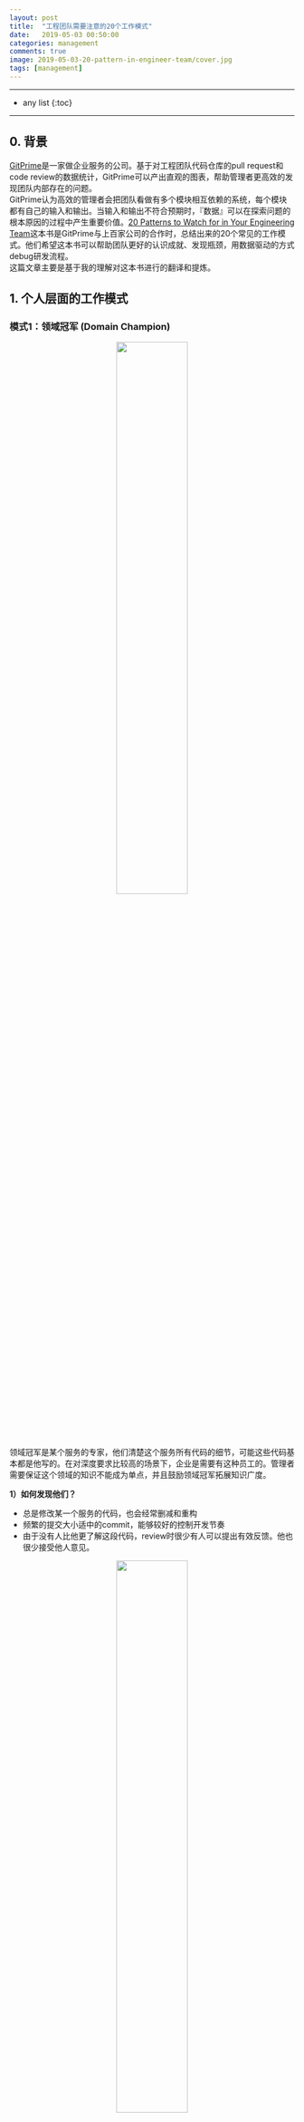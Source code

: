 ```yaml
---
layout: post
title:  "工程团队需要注意的20个工作模式"
date:   2019-05-03 00:50:00
categories: management
comments: true
image: 2019-05-03-20-pattern-in-engineer-team/cover.jpg
tags: [management]
---
```



----
* any list
{:toc}

----

## 0. 背景
[GitPrime](https://www.gitprime.com)是一家做企业服务的公司。基于对工程团队代码仓库的pull request和code review的数据统计，GitPrime可以产出直观的图表，帮助管理者更高效的发现团队内部存在的问题。  
GitPrime认为高效的管理者会把团队看做有多个模块相互依赖的系统，每个模块都有自己的输入和输出。当输入和输出不符合预期时，『数据』可以在探索问题的根本原因的过程中产生重要价值。[20 Patterns to Watch for in Your
Engineering Team](https://resources.gitprime.com/books/20-patterns/)这本书是GitPrime与上百家公司的合作时，总结出来的20个常见的工作模式。他们希望这本书可以帮助团队更好的认识成就、发现瓶颈，用数据驱动的方式debug研发流程。  
这篇文章主要是基于我的理解对这本书进行的翻译和提炼。  

## 1. 个人层面的工作模式

### 模式1：领域冠军 (Domain Champion)
<div align="center"><img width="50%" height="50%" src="2019-05-03-20-pattern-in-engineer-team/domain-champion.png"/></div>
领域冠军是某个服务的专家，他们清楚这个服务所有代码的细节，可能这些代码基本都是他写的。在对深度要求比较高的场景下，企业是需要有这种员工的。管理者需要保证这个领域的知识不能成为单点，并且鼓励领域冠军拓展知识广度。

**1）如何发现他们？**
- 总是修改某一个服务的代码，也会经常删减和重构
- 频繁的提交大小适中的commit，能够较好的控制开发节奏
- 由于没有人比他更了解这段代码，review时很少有人可以提出有效反馈。他也很少接受他人意见。
<div align="center"><img width="50%" height="50%" src="2019-05-03-20-pattern-in-engineer-team/domain-champion-statistic.png"/></div>

**2）如何处理这种情况？**
- 认可他在专业上的成就，鼓励在团队中分享经验
- 给他分配一些其他感兴趣的任务，在新的任务中应用并分享过去积累的最佳实践  

很多人都喜欢呆在自己的舒适区，好的管理者需要推动他们走出来，提升团队同学的知识广度，减少系统的单点风险。

### 模式2：囤积代码 (Hoarding the Code)
<div align="center"><img width="50%" height="50%" src="2019-05-03-20-pattern-in-engineer-team/hoarding-the-code.png"/></div>
囤积代码指总是自己写代码，到迭代结束的时候才提交一个超大的PR的工作习惯。这种做法会导致代码提交上来之后，因为时间原因，reviewer不能充分review所有代码，增加产生问题的概率；即使发现了问题，也不一定有时间改正，如果是设计上有问题，可能需要推翻重做。

**1）如何发现他们？**
- 低频率提交超大的commit
- 快上线时提交PR
- review时间较长，review覆盖率较低，review意见采纳率较低
<div align="center"><img width="50%" height="50%" src="2019-05-03-20-pattern-in-engineer-team/hoarding-the-code-statistic.png"/></div>

**2）如何处理这种情况？**
- 有同理心，确定工程师有足够的时间完成这个任务
- 找一个非正式的场合，聊聊最近的工作状态，认可他们的成就。在此过程中提出团队合作的价值：可以相互学习、从不同角度看问题、减少不确定性、发现更好的解决方案。在实践中，不需要等到全部ready再提PR。


### 模式3：大量废代码 (Unusually High Churn)
<div align="center"><img width="50%" height="50%" src="2019-05-03-20-pattern-in-engineer-team/unusually-high-churn.png"/></div>
废代码是在写完之后很快就做了重写的代码。从统计数据上看，提交的代码一般有13-30%会作废，这里面包括一些测试、POC和必要的重构。超过这个范围说明团队或个人可能在非常痛苦的完成任务。这个问题可能由3种原因造成：
- 完美主义
- 纠结，不知道该如何实现
- 外部原因：需求产生的晚/不明确/发生变更

**1）如何发现他们？**
- 迭代后期产生的废代码显著提高，超过正常比例
<div align="center"><img width="50%" height="50%" src="2019-05-03-20-pattern-in-engineer-team/unusually-high-churn-statistic.png"/></div>

**2）如何处理这种情况？**
- 如果是外部原因，如需求变更导致的问题：
    - 用数据说话，告诉产品经理由于需求变更产生的额外工作量和负面影响
    - 把需求放到下一个迭代或者拆分为多个迭代完成
- 如果是内部原因：
    - 写代码前提前拆分工作，先想清楚怎么做再开始写
    - 提前做（可以在设计阶段就做） review
    - 让资深工程师说明什么是目前阶段足够好的实现，避免过度设计
    - 如果问题对当前工程师来说比较困难，找另外一个工程师一起完成

### 模式4：百发百中 (Bullseye Commits)
<div align="center"><img width="50%" height="50%" src="2019-05-03-20-pattern-in-engineer-team/bullseye-commits.png"/></div>
这种情况指：工程师能够很好的理解需求，并将需求拆分为小的任务，提交的代码基本不需要修改。

**1）如何发现他们？**
- 提前完成，而不是到截止日期才提交
- 大小合适
- 被充分review
- 第一次review就通过
<div align="center"><img width="50%" height="50%" src="2019-05-03-20-pattern-in-engineer-team/bullseye-commits-statistic.png"/></div>

**2）如何处理这种情况？**
- 面对面或在code review中留言肯定
- 跟总是可以做到的人学习经验，或者让他在review别人代码的时候提供反馈

### 模式5：个人英雄主义 (Heroing)
<div align="center"><img width="50%" height="50%" src="2019-05-03-20-pattern-in-engineer-team/heroing.png"/></div>
“英雄”总是能在最后一秒钟修复别人的问题。但这个做法会导致几个问题：
- 破坏了review的正反馈的循环
- 可能会造成团队同学的自我怀疑
- 可能会导致团队内部滋生一种懒惰的氛围：习惯性觉得有人会替自己解决问题
- 上线前的紧急修复会导致技术债的诞生

**1）如何发现他们？**
- 代码提交的比较晚
- 自己合并PR
- 很少接受别人的review建议（也有可能是其他人很少能提出有效建议）
<div align="center"><img width="50%" height="50%" src="2019-05-03-20-pattern-in-engineer-team/heroing-statistic.png"/></div>

**2）如何处理这种情况？**
- 团队成员提交更频繁、更小的commit。大型项目提交中期PR。更早的发现问题。
- 推动形成更健康的合作模式。将直接修改代码的行为转变为code review。

### 模式6：过度帮助 (Over Helping)
<div align="center"><img width="50%" height="50%" src="2019-05-03-20-pattern-in-engineer-team/over-helping.png"/></div>
过度帮助指一个工程师花费过多时间帮助其他工程师完成工作（一个人是另一个的mentor的情况除外）。这个问题会带来几个后果：
- 过多的帮助其他同学打扫战场会导致个人工作完成度不高
- 减少其他同学独立思考的机会
- 产生资源浪费

**1）如何发现他们？**
- 两个人总是互相review。从统计数据上看，其中一个经常给别人review代码、review意见经常被采纳。另一个人相反
- 代码总是在上线前一秒钟被修正
<div align="center"><img width="50%" height="50%" src="2019-05-03-20-pattern-in-engineer-team/over-helping-statistic.png"/></div>

**2）如何处理这种情况？**
- 让其他工程师介入review流程
- 让两个人负责不同的模块
- 给高级工程师一个有挑战的工作
- 更强的那一方展示出自然的领导力和教练倾向，找机会让他在团队中施展这个才华

分开两个人并不是破坏友谊，而是让知识在团队中更均匀的分布，同时磨练团队里同学的能力，让他们的职业生涯得到成长。

### 模式7：随手收拾 (Clean As You Go)
<div align="center"><img width="50%" height="50%" src="2019-05-03-20-pattern-in-engineer-team/clean-as-you-go.png"/></div>
习惯于随手收拾代码工程师会注意到已有代码的缺陷并改进它，即使跟当前正在做的任务没什么关系。这是一件非常值得鼓励的工作习惯。  
比起实现业务功能，改进的工作往往不会得到很多关注，但对于团队来说时无价的。管理者应该鼓励这种行为。

**1）如何发现他们？**
- 加了一些新代码，对周围的旧代码做了较多修改
<div align="center"><img width="50%" height="50%" src="2019-05-03-20-pattern-in-engineer-team/clean-as-you-go-statistic.png"/></div>

**2）如何处理这种情况？**
- 在公开场合认可这个工程师的工作，并鼓励大家学习。可以经常在迭代复盘会和站会上提到这类贡献，这样每个人都会知道你重视这件事情
- 在团队中推广开发规范

### 模式8：得心应手 (In the Zone)
<div align="center"><img width="50%" height="50%" src="2019-05-03-20-pattern-in-engineer-team/in-the-zone.png"/></div>
这类工程师能够持续稳定的输出高质量的代码。软件开发是一场持久战，如果想获得可持续的商业价值，必须要保证每天都有产出，真正有价值的创意可能需要花几年来实现。

**1）如何发现他们？**
- 活跃天数高于平均值
- PRs准时、大小合适
- 持续参与review
- 废代码比例较低
<div align="center"><img width="50%" height="50%" src="2019-05-03-20-pattern-in-engineer-team/in-the-zone-statistic.png"/></div>

**2）如何处理这种情况？**
- 公开、私下鼓励，赞美始终如一的坚持
- 为每个团队成员找到让他们得心应手的工作
- 减少工程师被打扰的时间

### 模式9：乱试一通 (Bit Twiddling)
<div align="center"><img width="50%" height="50%" src="2019-05-03-20-pattern-in-engineer-team/bit-twiddling.png"/></div>
这种模式是形容像拼拼图一样工作，乱试一通，期望最后得到正确的结果。这通常是因为工程师没有充分理解问题，或者不知道这次改动的背景。  
这种情况下，工程师可能会失去工作动力，而且很容易给线上引入bug。

**1）如何发现他们？**
- 较高的废代码率
- 反复修改不重要的代码（如标准库），reviewer也并不关心这个改动
<div align="center"><img width="50%" height="50%" src="2019-05-03-20-pattern-in-engineer-team/bit-twiddling-statistic.png"/></div>

**2）如何处理这种情况？**
- 找一个新的项目
- 找一个更小的需求

创造性工作者会在解决新的、有挑战的问题中得到成长。新的经历会使他们有新的收获，这个是大多数工程师都喜欢做的事情。

### 模式10：打杂 (The Busy Body)
<div align="center"><img width="50%" height="50%" src="2019-05-03-20-pattern-in-engineer-team/the-busy-body.png"/></div>
打杂的工程师是指在多个代码仓库中缝缝补补：一会儿解决前端问题，一会儿做个重构，一会儿去搞数据库的人。解决的问题通常来说比较轻量。  
如果是短期表现没什么问题。但长时间如此会造成工程师没有太多主人翁意识，因为没有一个项目是他从头到尾做完的。这也会导致人员流失。

**1）如何发现他们？**
- 在很多仓库里提交小的PR
- 因为改动是别人的代码，code review中会有比较多的讨论
- 更多时间在增加新功能。而在修复bug、优化代码方面投入较少
<div align="center"><img width="50%" height="50%" src="2019-05-03-20-pattern-in-engineer-team/the-busy-body-statistic.png"/></div>

**2）如何处理这种情况？**
- 给他一个需要从0到1搭建的系统化模块，要求不仅仅是做完，也要在这个领域积累足够的技术深度
- 持续迭代。继续给一些修复bug，单元测试，文档撰写的任务
- 请他分享过程中的经验教训和最佳实践

以上过程的关键是培养工程师的主人翁意识。

## 2. 团队层面的工作模式

### 模式11：需求变更 (Scope Creep)
<div align="center"><img width="50%" height="50%" src="2019-05-03-20-pattern-in-engineer-team/scope-creep.png"/></div>
这种情况是指，已经开始开发的情况下产生需求变更。即使设计最好的系统也会有需求变更的情况出现。管理者需要尽可能避免这种事情的发生。

**1）如何发现这个问题？**
- 临上线前提交大量代码，而且没有经过code review
<div align="center"><img width="50%" height="50%" src="2019-05-03-20-pattern-in-engineer-team/scope-creep-statistic.png"/></div>

**2）如何处理这种情况？**
- 需求变更是因为产品设计时考虑的不全面，不应该工程师承担这个后果
- 让产品经理意识到考虑不周带来额外工作量

### 模式12：产品把控能力不足 (Flaky Product Ownership)
<div align="center"><img width="50%" height="50%" src="2019-05-03-20-pattern-in-engineer-team/flaky-product-ownership.png"/></div>
把控能力不足的产品经理通常有两种表现：
- 需求不完善，需要工程师细化
- 开始开发后变更需求导致延期

**1）如何发现这个问题？**
- 在某个产品经理身上总是出现这个问题
<div align="center"><img width="50%" height="50%" src="2019-05-03-20-pattern-in-engineer-team/flaky-product-ownership-statistic.png"/></div>

**2）如何处理这种情况？**
- 可能是因为这个产品经理，工作太多，没有足够的精力。跟产品负责人沟通，可以一起帮他解决这个问题。

### 模式13：不在规划中的大规模重构 (Expanding Refactor)
<div align="center"><img width="50%" height="50%" src="2019-05-03-20-pattern-in-engineer-team/expanding-refactor.png"/></div>
这种情况是指，本来想做一个小的优化最后变成了大范围重构。

**1）如何发现这个问题？**
- 大规模重构，并且对未来的规划没有收益
<div align="center"><img width="50%" height="50%" src="2019-05-03-20-pattern-in-engineer-team/expanding-refactor-statistic.png"/></div>

**2）如何处理这种情况？**
- 给出在当前阶段，什么样的实现是合适的，不需要再优化了。

### 模式14：临上线前提交PR (Just One More Thing)
<div align="center"><img width="50%" height="50%" src="2019-05-03-20-pattern-in-engineer-team/just-one-more-thing.png"/></div>
如果只有少部分人在迭代结束的时候才提交代码，那么这是一个需要改正的习惯。如果所有人都这样，说明流程或团队文化有问题。

**1）如何发现这个问题？**
- 在核心PR merge之后又提交了大量新代码
<div align="center"><img width="50%" height="50%" src="2019-05-03-20-pattern-in-engineer-team/just-one-more-thing-statistic.png"/></div>

**2）如何处理这种情况？**
- 开发前预估工时，确定提交PR的日期（人力资源、工作量和上线时间三者是联动的）
- 跟做的不好的同学聊天，解释PR提的晚会造成的影响，站在他们的角度换位思考

### 模式15：不经思考的merge PR (Rubber Stamping)
<div align="center"><img width="50%" height="50%" src="2019-05-03-20-pattern-in-engineer-team/rubber-stamping.png"/></div>
一般有几种情况：
- 资深工程师提交一个PR，reviewer默认是没问题的
- 工程师不认可code review的价值
- 没有时间充分review

Code review会带来很多好处：
- 提升代码质量
- 知识共享
- 找到问题的更优解
- 促进团队合作和获取指导资源的一种渠道

**1）如何发现这个问题？**
- PR产生后很快被merge
- 很少会在PR中对实现方式进行讨论
<div align="center"><img width="50%" height="50%" src="2019-05-03-20-pattern-in-engineer-team/rubber-stamping-statistic.png"/></div>

**2）如何处理这种情况？**
- 具体举例说明什么样的review是好的review
- 看是不是因为需要review的代码太多、提交太晚导致的

### 模式16：知识谷仓 (Knowledge Silos)
<div align="center"><img width="50%" height="50%" src="2019-05-03-20-pattern-in-engineer-team/knowledge-silos.png"/></div>
谷仓效应指企业内部因缺少沟通，部门间各自为政，只有垂直的指挥系统，没有水平的协同机制，就象一个个的谷仓，各自拥有独立的进出系统，但缺少了谷仓与谷仓之间的沟通和互动。  
在软件开发中，当知识没有充分共享时，会产生知识谷仓。比如三个人总是互相review代码，没有其他工程师能够参与进来。时间长了也会导致习惯性信任对方的代码没有问题，会导致很多PR没有经过详细的review就被merge。

**1）如何发现这个问题？**
2~3人总是互相review代码
<div align="center"><img width="50%" height="50%" src="2019-05-03-20-pattern-in-engineer-team/knowledge-silos-statistic.png"/></div>

**2）如何处理这种情况？**
- 找其他人review他们的代码，通过这种方式也可以测试是否有工程师快速上手产生知识谷仓的代码
- 让他们review其他人代码

### 模式17：合并自己的PR (Self Merging PRs)
<div align="center"><img width="50%" height="50%" src="2019-05-03-20-pattern-in-engineer-team/self-merging-prs.png"/></div>
合并自己的代码很容易引入bug，很多公司都不允许做这种操作。

**1）如何发现这个问题？**
- 合并自己的PR
<div align="center"><img width="50%" height="50%" src="2019-05-03-20-pattern-in-engineer-team/self-merging-prs-statistic.png"/></div>

**2）如何处理这种情况？**
- 把系统设置为不允许merge自己的代码；如果不强制，也要保证merge之后会有人再review
- 如果需要紧急上线，通知测试同学参与进来
- 找这些同学聊天，搞清楚原因，明确预期。如果是资深工程师这样做，鼓励他们充分参与code review流程，因为其他工程师会效仿他的行为

### 模式18：长时间无法merge的PR (Long Running PRs)
<div align="center"><img width="50%" height="50%" src="2019-05-03-20-pattern-in-engineer-team/long-running-prs.png"/></div>
这里指的是超过一周还没有merge的PR。放置时间太长会与最新的代码产生冲突，也会影响迭代进度。

**1）如何发现这个问题？**
- 按照提交时间对PR倒排
<div align="center"><img width="50%" height="50%" src="2019-05-03-20-pattern-in-engineer-team/long-running-prs-statistic.png"/></div>

**2）如何处理这种情况？**
- PR的提交者应该肩负起这个责任，提醒其他同学review，如果出现意见不一致，想办法解决它。

### 模式19：高巴士因子 (High Bus Factor)
<div align="center"><img width="50%" height="50%" src="2019-05-03-20-pattern-in-engineer-team/high-bus-factor.png"/></div>
巴士因子是指几个核心员工收到不可抗力影响无法工作时，项目会瘫痪。员工的数量即为巴士因子。高巴士因子代表知识共享的程度更高。否则代表有筒仓效应。

**1）如何发现这个问题？**
- 观察工程师是否只固定review小范围的代码
<div align="center"><img width="50%" height="50%" src="2019-05-03-20-pattern-in-engineer-team/high-bus-factor-statistic.png"/></div>

**2）如何处理这种情况？**
- 当PR比较小、比较频繁，每个人都能参与到review的讨论中时，更容易达到知识共享的目标。

### 模式20：迭代复盘 (Sprint Retrospectives)
<div align="center"><img width="50%" height="50%" src="2019-05-03-20-pattern-in-engineer-team/sprint-retrospectives.png"/></div>
在迭代复盘会上回顾迭代的目标、发生了什么、为什么发生、计划下一步做什么。

**1）如何发现这个问题？**
- 利用统计数据说明在这个迭代发生了什么
<div align="center"><img width="50%" height="50%" src="2019-05-03-20-pattern-in-engineer-team/sprint-retrospectives-statistic.png"/></div>

**2）如何处理这种情况？**
- 教会每位同学如何利用数据分析工作情况，告诉他们哪些是值得鼓励的那些要尽可能避免。


